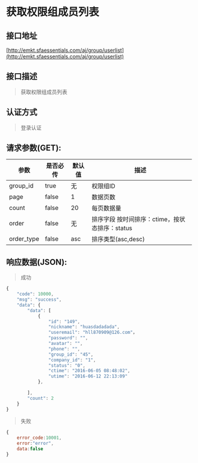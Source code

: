 # 获取权限组成员列表

## 接口地址

[http://emkt.sfaessentials.com/aj/group/userlist](http://emkt.sfaessentials.com/aj/group/userlist)

## 接口描述

> 获取权限组成员列表

## 认证方式

> 登录认证

## 请求参数(GET):

| 参数 | 是否必传 | 默认值 |  描述 | 
| ---- | ----- | ----- | ----- | 
|group_id| true| 无| 权限组ID|
| page | false | 1 | 数据页数 | 
| count | false | 20 | 每页数据量 |
| order | false | 无 | 排序字段 按时间排序：ctime，按状态排序：status| 
| order_type | false | asc | 排序类型(asc,desc) | 



## 响应数据(JSON):
> 成功

```javascript
{
    "code": 10000,
    "msg": "success",
    "data": {
        "data": [
            {
                "id": "149",
                "nickname": "huasdadadada",
                "useremail": "hll870909@126.com"，
                "password": "",
                "avatar": "",
                "phone": "",
                "group_id": "45",
                "company_id": "1",
                "status": "0",
                "ctime": "2016-06-05 08:48:02",
                "utime": "2016-06-12 22:13:09"
            },
       
        ],
        "count": 2
    }
}
```
> 失败 

```javascript
{
    error_code:10001,
    error:"error",
    data:false
}
```